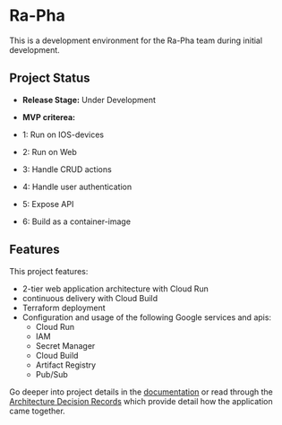 # Ra-Pha

This is a development environment for the Ra-Pha team during initial development.

## Project Status

* **Release Stage:** Under Development

* **MVP criterea:**
* 1: Run on IOS-devices
* 2: Run on Web
* 3: Handle CRUD actions
* 4: Handle user authentication
* 5: Expose API
* 6: Build as a container-image

## Features

This project features:
  * 2-tier web application architecture with Cloud Run
  * continuous delivery with Cloud Build
  * Terraform deployment
  * Configuration and usage of the following Google services and apis:
    * Cloud Run
    * IAM
    * Secret Manager
    * Cloud Build
    * Artifact Registry
    * Pub/Sub

Go deeper into project details in the [documentation](./documentation) or read through the [Architecture Decision Records](documentation/decisions) which provide detail how the application came together.

